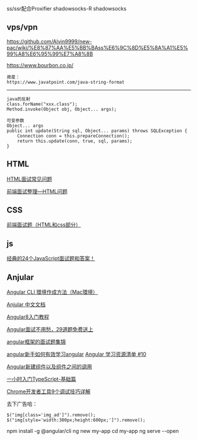 

ss/ssr配合Proxifier
shadowsocks-R
shadowsocks
## vps/vpn 
https://github.com/Alvin9999/new-pac/wiki/%E8%87%AA%E5%BB%BAss%E6%9C%8D%E5%8A%A1%E5%99%A8%E6%95%99%E7%A8%8B

https://www.bourbon.co.jp/

```
資産：　
https://www.javatpoint.com/java-string-format
```
--------
```
java的反射
class.forName("xxx.class");
Method.invoke(Object obj, Object... args);
```
```
可变参数
Object... args
public int update(String sql, Object... params) throws SQLException {
    Connection conn = this.prepareConnection();
    return this.update(conn, true, sql, params);
}
```


## HTML
[HTML面试常见问题](https://www.cnblogs.com/JianXin1994/p/11594846.html)

[前端面试整理—HTML问题](https://www.jianshu.com/p/2745b6df3b98)

## CSS
[前端面试题（HTML和css部分）](https://www.cnblogs.com/cui-ting/p/11078833.html)


## js
[经典的24个JavaScript面试题和答案！](https://www.jianshu.com/p/d4d2eb4be216)

## Anjular
[Angular CLI 環境作成方法（Mac環境）](https://qiita.com/koronpo/items/cc7d3a1aabb7900e1e8e)

[Anjular 中文文档](https://angular.cn/guide/setup-local)

[Angular8入门教程](https://www.jianshu.com/p/84b38b3e5b56)

[Angular面试不用愁，29道题免费送上](https://zhuanlan.zhihu.com/p/80791364)

[angular框架的面试题集锦](https://www.cnblogs.com/wcx-20151115-hzz/p/10525772.html)

[angular新手如何有效学习angular](https://www.zhihu.com/question/34083190)
[Angular 学习资源清单 #10](https://github.com/wendellhu95/blog/issues/10)

[Angular新建组件以及组件之间的调用](https://www.cnblogs.com/badaoliumangqizhi/p/12757419.html)

[一小时入门TypeScript-基础篇](https://www.jianshu.com/p/b89a192431b1)

[Chrome开发者工具9个调试技巧详解](http://www.manongjc.com/article/11092.html)

去下广告哈：
```
$("img[class='img_ad']").remove();
$("img[style='width:300px;height:600px;']").remove();
```

npm install -g @angular/cli
ng new my-app
cd my-app
ng serve --open
